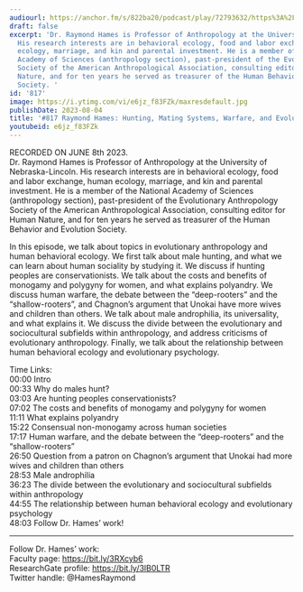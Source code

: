 ```yaml
---
audiourl: https://anchor.fm/s/822ba20/podcast/play/72793632/https%3A%2F%2Fd3ctxlq1ktw2nl.cloudfront.net%2Fstaging%2F2023-5-29%2F5ee4c74f-b8a8-a77d-b6bf-55ef8f98cc0c.m4a
draft: false
excerpt: 'Dr. Raymond Hames is Professor of Anthropology at the University of Nebraska-Lincoln.
  His research interests are in behavioral ecology, food and labor exchange, human
  ecology, marriage, and kin and parental investment. He is a member of the National
  Academy of Sciences (anthropology section), past-president of the Evolutionary Anthropology
  Society of the American Anthropological Association, consulting editor for Human
  Nature, and for ten years he served as treasurer of the Human Behavior and Evolution
  Society. '
id: '817'
image: https://i.ytimg.com/vi/e6jz_f83FZk/maxresdefault.jpg
publishDate: 2023-08-04
title: '#817 Raymond Hames: Hunting, Mating Systems, Warfare, and Evolutionary Anthropology'
youtubeid: e6jz_f83FZk
---
```

<div class="timelinks">

RECORDED ON JUNE 8th 2023.  
Dr. Raymond Hames is Professor of Anthropology at the University of Nebraska-Lincoln. His research interests are in behavioral ecology, food and labor exchange, human ecology, marriage, and kin and parental investment. He is a member of the National Academy of Sciences (anthropology section), past-president of the Evolutionary Anthropology Society of the American Anthropological Association, consulting editor for Human Nature, and for ten years he served as treasurer of the Human Behavior and Evolution Society. 

In this episode, we talk about topics in evolutionary anthropology and human behavioral ecology. We first talk about male hunting, and what we can learn about human sociality by studying it. We discuss if hunting peoples are conservationists. We talk about the costs and benefits of monogamy and polygyny for women, and what explains polyandry. We discuss human warfare, the debate between the “deep-rooters” and the “shallow-rooters”, and Chagnon’s argument that Unokai have more wives and children than others. We talk about male androphilia, its universality, and what explains it. We discuss the divide between the evolutionary and sociocultural subfields within anthropology, and address criticisms of evolutionary anthropology. Finally, we talk about the relationship between human behavioral ecology and evolutionary psychology.


Time Links:  
<time>00:00</time> Intro  
<time>00:33</time> Why do males hunt?  
<time>03:03</time> Are hunting peoples conservationists?  
<time>07:02</time> The costs and benefits of monogamy and polygyny for women  
<time>11:11</time> What explains polyandry  
<time>15:22</time> Consensual non-monogamy across human societies  
<time>17:17</time> Human warfare, and the debate between the “deep-rooters” and the “shallow-rooters”  
<time>26:50</time> Question from a patron on Chagnon’s argument that Unokai had more wives and children than others  
<time>28:53</time> Male androphilia  
<time>36:23</time> The divide between the evolutionary and sociocultural subfields within anthropology  
<time>44:55</time> The relationship between human behavioral ecology and evolutionary psychology  
<time>48:03</time> Follow Dr. Hames’ work!

---

Follow Dr. Hames’ work:  
Faculty page: https://bit.ly/3RXcyb6  
ResearchGate profile: https://bit.ly/3lB0LTR  
Twitter handle: @HamesRaymond
</div>

